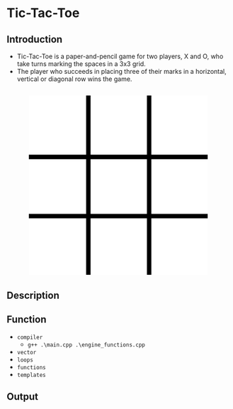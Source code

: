 # Tic-Tac-Toe

## Introduction
- Tic-Tac-Toe is a paper-and-pencil game for two players, X and O, who take turns marking the spaces in a 3x3 grid. 
- The player who succeeds in placing three of their marks in a horizontal, vertical or diagonal row wins the game.

<h2 align="center">
  <img src="https://github.com/jhuynh176/cpp_projects/blob/main/projects/Tic_Tac_Toe/animation.gif" alt="game" width="80%" />
  <br>
</h2>

## Description


## Function
- `compiler`
    - `g++ .\main.cpp .\engine_functions.cpp`
- `vector`
- `loops`
- `functions`
- `templates`

## Output
```

```